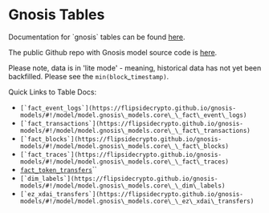 # Gnosis Tables

Documentation for \`gnosis\` tables can be found [here](https://flipsidecrypto.github.io/gnosis-models/#!/overview).

The public Github repo with Gnosis model source code is [here](https://github.com/FlipsideCrypto/gnosis-models).

Please note, data is in 'lite mode' - meaning, historical data has not yet been backfilled. Please see the `min(block`\_`timestamp)`.&#x20;

Quick Links to Table Docs:

* ``[`fact_event_logs`](https://flipsidecrypto.github.io/gnosis-models/#!/model/model.gnosis\_models.core\_\_fact\_event\_logs)``
* ``[`fact_transactions`](https://flipsidecrypto.github.io/gnosis-models/#!/model/model.gnosis\_models.core\_\_fact\_transactions)``
* ``[`fact_blocks`](https://flipsidecrypto.github.io/gnosis-models/#!/model/model.gnosis\_models.core\_\_fact\_blocks)``
* ``[`fact_traces`](https://flipsidecrypto.github.io/gnosis-models/#!/model/model.gnosis\_models.core\_\_fact\_traces)``
* &#x20;[`fact_token_transfers`](https://flipsidecrypto.github.io/gnosis-models/#!/model/model.gnosis\_models.core\_\_fact\_token\_transfers)``
* ``[`dim_labels`](https://flipsidecrypto.github.io/gnosis-models/#!/model/model.gnosis\_models.core\_\_dim\_labels)``
* ``[`ez_xdai_transfers`](https://flipsidecrypto.github.io/gnosis-models/#!/model/model.gnosis\_models.core\_\_ez\_xdai\_transfers)``
